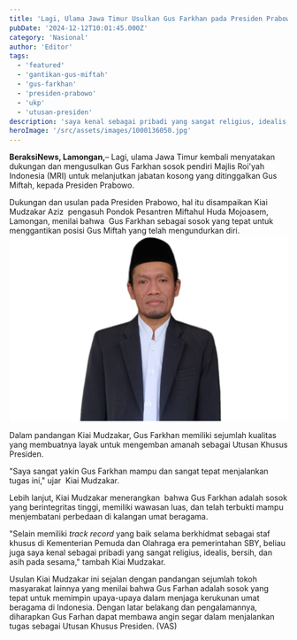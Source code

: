 ```yaml
---
title: 'Lagi, Ulama Jawa Timur Usulkan Gus Farkhan pada Presiden Prabowo untuk Gantikan Gus Miftah'
pubDate: '2024-12-12T10:01:45.000Z'
category: 'Nasional'
author: 'Editor'
tags:
  - 'featured'
  - 'gantikan-gus-miftah'
  - 'gus-farkhan'
  - 'presiden-prabowo'
  - 'ukp'
  - 'utusan-presiden'
description: 'saya kenal sebagai pribadi yang sangat religius, idealis, bersih, dan asih pada sesama'
heroImage: '/src/assets/images/1000136050.jpg'
---
```


**BeraksiNews, Lamongan,**– Lagi, ulama Jawa Timur kembali menyatakan dukungan dan mengusulkan Gus Farkhan sosok pendiri Majlis Roi'yah Indonesia (MRI) untuk melanjutkan jabatan kosong yang ditinggalkan Gus Miftah, kepada Presiden Prabowo.

Dukungan dan usulan pada Presiden Prabowo, hal itu disampaikan Kiai Mudzakar Aziz  pengasuh Pondok Pesantren Miftahul Huda Mojoasem, Lamongan, menilai bahwa  Gus Farkhan sebagai sosok yang tepat untuk menggantikan posisi Gus Miftah yang telah mengundurkan diri.![](/src/assets/images/1000136048.jpg)

Dalam pandangan Kiai Mudzakar, Gus Farkhan memiliki sejumlah kualitas yang membuatnya layak untuk mengemban amanah sebagai Utusan Khusus Presiden.

"Saya sangat yakin Gus Farkhan mampu dan sangat tepat menjalankan tugas ini," ujar  Kiai Mudzakar.

Lebih lanjut, Kiai Mudzakar menerangkan  bahwa Gus Farkhan adalah sosok yang berintegritas tinggi, memiliki wawasan luas, dan telah terbukti mampu menjembatani perbedaan di kalangan umat beragama.

"Selain memiliki _track record_ yang baik selama berkhidmat sebagai staf khusus di Kementerian Pemuda dan Olahraga era pemerintahan SBY, beliau juga saya kenal sebagai pribadi yang sangat religius, idealis, bersih, dan asih pada sesama," tambah Kiai Mudzakar.

Usulan Kiai Mudzakar ini sejalan dengan pandangan sejumlah tokoh masyarakat lainnya yang menilai bahwa Gus Farhan adalah sosok yang tepat untuk memimpin upaya-upaya dalam menjaga kerukunan umat beragama di Indonesia. Dengan latar belakang dan pengalamannya, diharapkan Gus Farhan dapat membawa angin segar dalam menjalankan tugas sebagai Utusan Khusus Presiden. (VAS)
